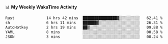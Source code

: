 <!--
**stamp711/stamp711** is a ✨ _special_ ✨ repository because its `README.md` (this file) appears on your GitHub profile.

Here are some ideas to get you started:

- 🔭 I’m currently working on ...
- 🌱 I’m currently learning ...
- 👯 I’m looking to collaborate on ...
- 🤔 I’m looking for help with ...
- 💬 Ask me about ...
- 📫 How to reach me: ...
- 😄 Pronouns: ...
- ⚡ Fun fact: ...
-->

📊 **My Weekly WakaTime Activity**

<!--START_SECTION:waka-->

```txt
Rust              14 hrs 42 mins  ███████████████▓░░░░░░░░░   62.41 %
sh                6 hrs 11 mins   ██████▓░░░░░░░░░░░░░░░░░░   26.31 %
AutoHotkey        2 hrs 19 mins   ██▒░░░░░░░░░░░░░░░░░░░░░░   09.88 %
YAML              8 mins          ░░░░░░░░░░░░░░░░░░░░░░░░░   00.58 %
JSON              3 mins          ░░░░░░░░░░░░░░░░░░░░░░░░░   00.24 %
```

<!--END_SECTION:waka-->
